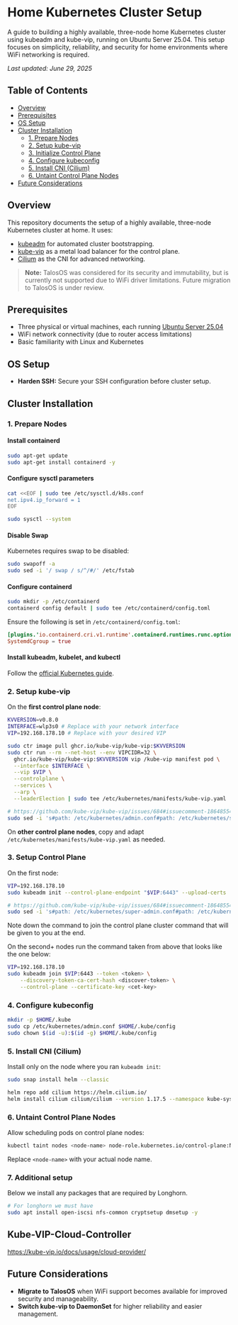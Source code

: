 # Home Kubernetes Cluster Setup

A guide to building a highly available, three-node home Kubernetes cluster using kubeadm and kube-vip, running on Ubuntu Server 25.04. This setup focuses on simplicity, reliability, and security for home environments where WiFi networking is required.

_Last updated: June 29, 2025_

## Table of Contents

- [Overview](#overview)
- [Prerequisites](#prerequisites)
- [OS Setup](#os-setup)
- [Cluster Installation](#cluster-installation)
  - [1. Prepare Nodes](#1-prepare-nodes)
  - [2. Setup kube-vip](#2-setup-kube-vip)
  - [3. Initialize Control Plane](#3-initialize-control-plane)
  - [4. Configure kubeconfig](#4-configure-kubeconfig)
  - [5. Install CNI (Cilium)](#5-install-cni-cilium)
  - [6. Untaint Control Plane Nodes](#6-untaint-control-plane-nodes)
- [Future Considerations](#future-considerations)

## Overview

This repository documents the setup of a highly available, three-node Kubernetes cluster at home. It uses:

- [kubeadm](https://kubernetes.io/docs/reference/setup-tools/kubeadm/) for automated cluster bootstrapping.
- [kube-vip](https://kube-vip.io/docs/installation/static/) as a metal load balancer for the control plane.
- [Cilium](https://cilium.io/) as the CNI for advanced networking.

> **Note:** TalosOS was considered for its security and immutability, but is currently not supported due to WiFi driver limitations. Future migration to TalosOS is under review.

## Prerequisites

- Three physical or virtual machines, each running [Ubuntu Server 25.04](https://releases.ubuntu.com/plucky/)
- WiFi network connectivity (due to router access limitations)
- Basic familiarity with Linux and Kubernetes

## OS Setup

- **Harden SSH:** Secure your SSH configuration before cluster setup.

## Cluster Installation

### 1. Prepare Nodes

#### Install containerd

```bash
sudo apt-get update
sudo apt-get install containerd -y
```

#### Configure sysctl parameters

```bash
cat <<EOF | sudo tee /etc/sysctl.d/k8s.conf
net.ipv4.ip_forward = 1
EOF

sudo sysctl --system
```

#### Disable Swap

Kubernetes requires swap to be disabled:
```bash
sudo swapoff -a
sudo sed -i '/ swap / s/^/#/' /etc/fstab
```

#### Configure containerd

```bash
sudo mkdir -p /etc/containerd
containerd config default | sudo tee /etc/containerd/config.toml
```

Ensure the following is set in `/etc/containerd/config.toml`:
```toml
[plugins.'io.containerd.cri.v1.runtime'.containerd.runtimes.runc.options]
SystemdCgroup = true
```

#### Install kubeadm, kubelet, and kubectl

Follow the [official Kubernetes guide](https://kubernetes.io/docs/setup/production-environment/tools/kubeadm/install-kubeadm/).

### 2. Setup kube-vip

On the **first control plane node**:
```bash
KVVERSION=v0.8.0
INTERFACE=wlp3s0 # Replace with your network interface
VIP=192.168.178.10 # Replace with your desired VIP

sudo ctr image pull ghcr.io/kube-vip/kube-vip:$KVVERSION
sudo ctr run --rm --net-host --env VIPCIDR=32 \
  ghcr.io/kube-vip/kube-vip:$KVVERSION vip /kube-vip manifest pod \
  --interface $INTERFACE \
  --vip $VIP \
  --controlplane \
  --services \
  --arp \
  --leaderElection | sudo tee /etc/kubernetes/manifests/kube-vip.yaml

# https://github.com/kube-vip/kube-vip/issues/684#issuecomment-1864855405
sudo sed -i 's#path: /etc/kubernetes/admin.conf#path: /etc/kubernetes/super-admin.conf#' /etc/kubernetes/manifests/kube-vip.yaml
```

On **other control plane nodes**, copy and adapt `/etc/kubernetes/manifests/kube-vip.yaml` as needed.

### 3. Setup Control Plane

On the first node:

```bash
VIP=192.168.178.10
sudo kubeadm init --control-plane-endpoint "$VIP:6443" --upload-certs

# https://github.com/kube-vip/kube-vip/issues/684#issuecomment-1864855405
sudo sed -i 's#path: /etc/kubernetes/super-admin.conf#path: /etc/kubernetes/admin.conf#' /etc/kubernetes/manifests/kube-vip.yaml
```

Note down the command to join the control plane cluster command that will be given to you at the end.

On the second+ nodes run the command taken from above that looks like the one below:

```bash
VIP=192.168.178.10
sudo kubeadm join $VIP:6443 --token <token> \
	--discovery-token-ca-cert-hash <discover-token> \
	--control-plane --certificate-key <cet-key>

```
### 4. Configure kubeconfig

```bash
mkdir -p $HOME/.kube
sudo cp /etc/kubernetes/admin.conf $HOME/.kube/config
sudo chown $(id -u):$(id -g) $HOME/.kube/config
```

### 5. Install CNI (Cilium)

Install only on the node where you ran `kubeadm init`:
```bash
sudo snap install helm --classic

helm repo add cilium https://helm.cilium.io/
helm install cilium cilium/cilium --version 1.17.5 --namespace kube-system
```

### 6. Untaint Control Plane Nodes

Allow scheduling pods on control plane nodes:
```bash
kubectl taint nodes <node-name> node-role.kubernetes.io/control-plane:NoSchedule-
```

Replace `<node-name>` with your actual node name.


### 7. Additional setup
Below we install any packages that are required by Longhorn.
```bash
# For longhorn we must have
sudo apt install open-iscsi nfs-common cryptsetup dmsetup -y
```

## Kube-VIP-Cloud-Controller

https://kube-vip.io/docs/usage/cloud-provider/


## Future Considerations
- **Migrate to TalosOS** when WiFi support becomes available for improved security and manageability.
- **Switch kube-vip to DaemonSet** for higher reliability and easier management.
